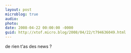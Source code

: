 ```yaml
---
layout: post
microblog: true
audio: 
photo: 
date: 2008-04-22 00:00:00 -0000
guid: http://xtof.micro.blog/2008/04/22/t794636049.html
---
```

de rien t'as des news ?

